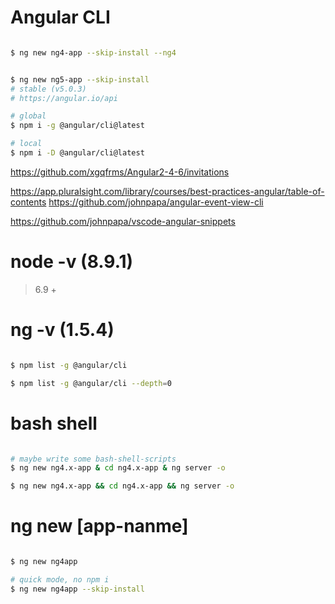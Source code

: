 # Angular CLI


```sh

$ ng new ng4-app --skip-install --ng4


$ ng new ng5-app --skip-install
# stable (v5.0.3)
# https://angular.io/api

```



```sh
# global
$ npm i -g @angular/cli@latest

# local
$ npm i -D @angular/cli@latest

```


https://github.com/xgqfrms/Angular2-4-6/invitations

https://app.pluralsight.com/library/courses/best-practices-angular/table-of-contents
https://github.com/johnpapa/angular-event-view-cli

https://github.com/johnpapa/vscode-angular-snippets


# node -v (8.9.1)

> 6.9 +


# ng -v (1.5.4)

```sh

$ npm list -g @angular/cli

$ npm list -g @angular/cli --depth=0


```

# bash shell

```sh

# maybe write some bash-shell-scripts
$ ng new ng4.x-app & cd ng4.x-app & ng server -o

$ ng new ng4.x-app && cd ng4.x-app && ng server -o

```


# ng new [app-nanme]

```sh

$ ng new ng4app

# quick mode, no npm i
$ ng new ng4app --skip-install

```




